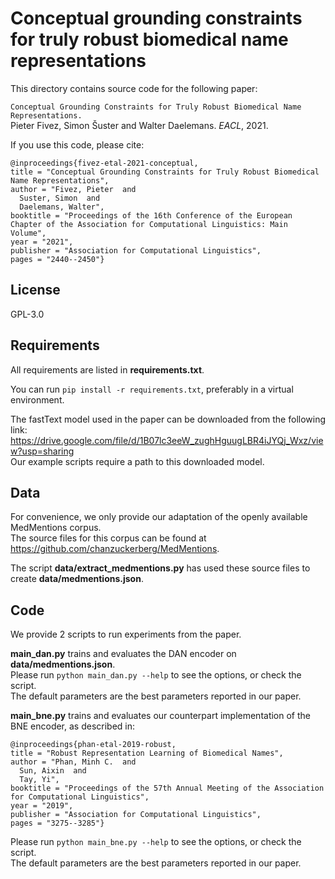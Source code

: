 # Conceptual grounding constraints for truly robust biomedical name representations

This directory contains source code for the following paper:

`Conceptual Grounding Constraints for Truly Robust Biomedical Name Representations.` \
Pieter Fivez, Simon Šuster and Walter Daelemans. *EACL*, 2021.

If you use this code, please cite:

    @inproceedings{fivez-etal-2021-conceptual,
    title = "Conceptual Grounding Constraints for Truly Robust Biomedical Name Representations",
    author = "Fivez, Pieter  and
      Suster, Simon  and
      Daelemans, Walter",
    booktitle = "Proceedings of the 16th Conference of the European Chapter of the Association for Computational Linguistics: Main Volume",
    year = "2021",
    publisher = "Association for Computational Linguistics",
    pages = "2440--2450"}

## License

GPL-3.0

## Requirements

All requirements are listed in **requirements.txt**. 

You can run `pip install -r requirements.txt`, preferably in a virtual environment.

The fastText model used in the paper can be downloaded from the following link: 
https://drive.google.com/file/d/1B07lc3eeW_zughHguugLBR4iJYQj_Wxz/view?usp=sharing \
Our example scripts require a path to this downloaded model.

## Data

For convenience, we only provide our adaptation of the openly available MedMentions corpus. \
The source files for this corpus can be found at https://github.com/chanzuckerberg/MedMentions.

The script **data/extract_medmentions.py** has used these source files to create **data/medmentions.json**.

## Code

We provide 2 scripts to run experiments from the paper. 

**main_dan.py** trains and evaluates the DAN encoder on **data/medmentions.json**. \
Please run `python main_dan.py --help` to see the options, or check the script. \
The default parameters are the best parameters reported in our paper.

**main_bne.py** trains and evaluates our counterpart implementation of the BNE encoder, as described in:

    @inproceedings{phan-etal-2019-robust,
    title = "Robust Representation Learning of Biomedical Names",
    author = "Phan, Minh C.  and
      Sun, Aixin  and
      Tay, Yi",
    booktitle = "Proceedings of the 57th Annual Meeting of the Association for Computational Linguistics",
    year = "2019",
    publisher = "Association for Computational Linguistics",
    pages = "3275--3285"}
    
Please run `python main_bne.py --help` to see the options, or check the script. \
The default parameters are the best parameters reported in our paper.

